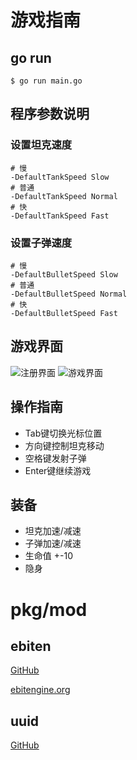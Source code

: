 # 游戏指南

## go run

```shell
$ go run main.go
```

## 程序参数说明

### 设置坦克速度

```shell
# 慢
-DefaultTankSpeed Slow
# 普通
-DefaultTankSpeed Normal
# 快
-DefaultTankSpeed Fast
```

### 设置子弹速度

```shell
# 慢
-DefaultBulletSpeed Slow
# 普通
-DefaultBulletSpeed Normal
# 快
-DefaultBulletSpeed Fast
```

## 游戏界面

![注册界面](https://github.com/xiangqians/tank-go/raw/master/doc/img/reg.png)
![游戏界面](https://github.com/xiangqians/tank-go/raw/master/doc/img/game.png)

## 操作指南

- Tab键切换光标位置
- 方向键控制坦克移动
- 空格键发射子弹
- Enter键继续游戏

## 装备

- 坦克加速/减速
- 子弹加速/减速
- 生命值 +-10
- 隐身

# pkg/mod

## ebiten

[GitHub](https://github.com/hajimehoshi/ebiten)

[ebitengine.org](https://ebitengine.org/)

## uuid

[GitHub](https://github.com/google/uuid)

